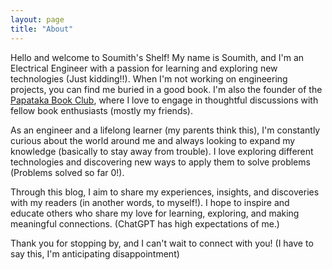 ```yaml
---
layout: page
title: "About"
---
```


Hello and welcome to Soumith's Shelf! My name is Soumith, and I'm an Electrical Engineer with a passion for learning and exploring new technologies (Just kidding!!). When I'm not working on engineering projects, you can find me buried in a good book. I'm also the founder of the [Papataka Book Club](https://www.instagram.com/papatakabookclub/), where I love to engage in thoughtful discussions with fellow book enthusiasts (mostly my friends).

As an engineer and a lifelong learner (my parents think this), I'm constantly curious about the world around me and always looking to expand my knowledge (basically to stay away from trouble). I love exploring different technologies and discovering new ways to apply them to solve problems (Problems solved so far 0!).

Through this blog, I aim to share my experiences, insights, and discoveries with my readers (in another words, to myself!). I hope to inspire and educate others who share my love for learning, exploring, and making meaningful connections. (ChatGPT has high expectations of me.)

Thank you for stopping by, and I can't wait to connect with you! (I have to say this, I'm anticipating disappointment)


